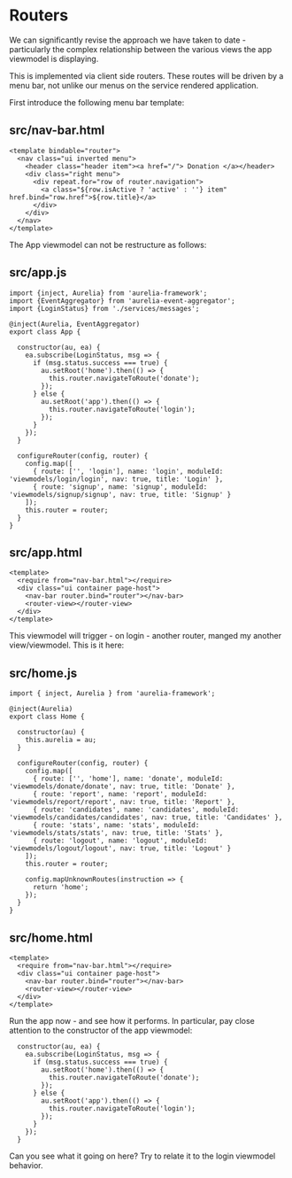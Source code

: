 # Routers

We can significantly revise the approach we have taken to date - particularly the complex relationship between the various views the app viewmodel is displaying.

This is implemented via client side routers. These routes will be driven by a menu bar, not unlike our menus on the service rendered application.

First introduce the following menu bar template:

## src/nav-bar.html

~~~
<template bindable="router">
  <nav class="ui inverted menu">
    <header class="header item"><a href="/"> Donation </a></header>
    <div class="right menu">
      <div repeat.for="row of router.navigation">
        <a class="${row.isActive ? 'active' : ''} item"  href.bind="row.href">${row.title}</a>
      </div>
    </div>
  </nav>
</template>
~~~

The App viewmodel can not be restructure as follows:

## src/app.js

~~~
import {inject, Aurelia} from 'aurelia-framework';
import {EventAggregator} from 'aurelia-event-aggregator';
import {LoginStatus} from './services/messages';

@inject(Aurelia, EventAggregator)
export class App {

  constructor(au, ea) {
    ea.subscribe(LoginStatus, msg => {
      if (msg.status.success === true) {
        au.setRoot('home').then(() => {
          this.router.navigateToRoute('donate');
        });
      } else {
        au.setRoot('app').then(() => {
          this.router.navigateToRoute('login');
        });
      }
    });
  }

  configureRouter(config, router) {
    config.map([
      { route: ['', 'login'], name: 'login', moduleId: 'viewmodels/login/login', nav: true, title: 'Login' },
      { route: 'signup', name: 'signup', moduleId: 'viewmodels/signup/signup', nav: true, title: 'Signup' }
    ]);
    this.router = router;
  }
}
~~~

## src/app.html

~~~
<template>
  <require from="nav-bar.html"></require>
  <div class="ui container page-host">
    <nav-bar router.bind="router"></nav-bar>
    <router-view></router-view>
  </div>
</template>
~~~

This viewmodel will trigger - on login - another router, manged my another view/viewmodel. This is it here:


## src/home.js

~~~
import { inject, Aurelia } from 'aurelia-framework';

@inject(Aurelia)
export class Home {

  constructor(au) {
    this.aurelia = au;
  }

  configureRouter(config, router) {
    config.map([
      { route: ['', 'home'], name: 'donate', moduleId: 'viewmodels/donate/donate', nav: true, title: 'Donate' },
      { route: 'report', name: 'report', moduleId: 'viewmodels/report/report', nav: true, title: 'Report' },
      { route: 'candidates', name: 'candidates', moduleId: 'viewmodels/candidates/candidates', nav: true, title: 'Candidates' },
      { route: 'stats', name: 'stats', moduleId: 'viewmodels/stats/stats', nav: true, title: 'Stats' },
      { route: 'logout', name: 'logout', moduleId: 'viewmodels/logout/logout', nav: true, title: 'Logout' }
    ]);
    this.router = router;

    config.mapUnknownRoutes(instruction => {
      return 'home';
    });
  }
}
~~~

## src/home.html

~~~
<template>
  <require from="nav-bar.html"></require>
  <div class="ui container page-host">
    <nav-bar router.bind="router"></nav-bar>
    <router-view></router-view>
  </div>
</template>
~~~

Run the app now - and see how it performs. In particular, pay close attention to the constructor of the app viewmodel:

~~~
  constructor(au, ea) {
    ea.subscribe(LoginStatus, msg => {
      if (msg.status.success === true) {
        au.setRoot('home').then(() => {
          this.router.navigateToRoute('donate');
        });
      } else {
        au.setRoot('app').then(() => {
          this.router.navigateToRoute('login');
        });
      }
    });
  }
~~~

Can you see what it going on here? Try to relate it to the login viewmodel behavior.
